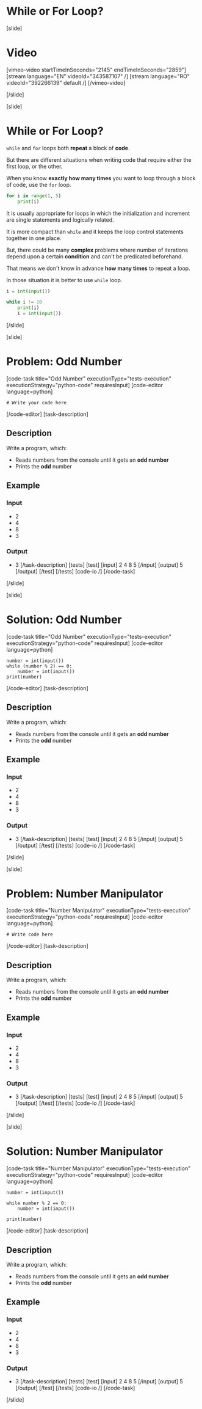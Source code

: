 # While or For Loop?

[slide]
# Video

[vimeo-video startTimeInSeconds="2145" endTimeInSeconds="2859"]
[stream language="EN" videoId="343587107"  /]
[stream language="RO" videoId="392266139" default /]
[/vimeo-video]

[/slide]

[slide]
# While or For Loop?

`while` and `for` loops both **repeat** a block of **code**.

But there are different situations when writing code that require either the first loop, or the other.

When you know **exactly how many times** you want to loop through a block of code, use the `for` loop.
```py live
for i in range(1, 5)
    print(i)
```
It is usually appropriate for loops in which the initialization and increment are single statements and logically related. 

It is more compact than `while` and it keeps the loop control statements together in one place.

But, there could be many **complex** problems where number of iterations depend upon a certain **condition** and can't be predicated beforehand. 

That means we don't know in advance **how many times** to repeat a loop.

In those situation it is better to use `while` loop.
```py live
i = int(input())

while i != 10
    print(i)
    i = int(input())
```
[/slide]

[slide]
# Problem: Odd Number
[code-task title="Odd Number" executionType="tests-execution" executionStrategy="python-code" requiresInput]
[code-editor language=python]
```
# Write your code here
```
[/code-editor]
[task-description]
## Description
Write a program, which:

* Reads numbers from the console until it gets an **odd number**
* Prints the **odd** number

## Example
### Input
- 2
- 4
- 8
- 3
### Output
- 3
[/task-description]
[tests]
[test]
[input]
2
4
8
5
[/input]
[output]
5
[/output]
[/test]
[/tests]
[code-io /]
[/code-task]

[/slide]

[slide]
# Solution: Odd Number
[code-task title="Odd Number" executionType="tests-execution" executionStrategy="python-code" requiresInput]
[code-editor language=python]
```
number = int(input())
while (number % 2) == 0:
    number = int(input())
print(number)
```
[/code-editor]
[task-description]
## Description
Write a program, which:

* Reads numbers from the console until it gets an **odd number**
* Prints the **odd** number

## Example
### Input
- 2
- 4
- 8
- 3
### Output
- 3
[/task-description]
[tests]
[test]
[input]
2
4
8
5
[/input]
[output]
5
[/output]
[/test]
[/tests]
[code-io /]
[/code-task]

[/slide]

[slide]
# Problem: Number Manipulator
[code-task title="Number Manipulator" executionType="tests-execution" executionStrategy="python-code" requiresInput]
[code-editor language=python]
```
# Write code here
```
[/code-editor]
[task-description]
## Description
Write a program, which:

* Reads numbers from the console until it gets an **odd number**
* Prints the **odd** number

## Example
### Input
- 2
- 4
- 8
- 3
### Output
- 3
[/task-description]
[tests]
[test]
[input]
2
4
8
5
[/input]
[output]
5
[/output]
[/test]
[/tests]
[code-io /]
[/code-task]

[/slide]

[slide]
# Solution: Number Manipulator
[code-task title="Number Manipulator" executionType="tests-execution" executionStrategy="python-code" requiresInput]
[code-editor language=python]
```
number = int(input())

while number % 2 == 0:
    number = int(input())

print(number)
```
[/code-editor]
[task-description]
## Description
Write a program, which:

* Reads numbers from the console until it gets an **odd number**
* Prints the **odd** number
## Example
### Input
- 2
- 4
- 8
- 3
### Output
- 3
[/task-description]
[tests]
[test]
[input]
2
4
8
5
[/input]
[output]
5
[/output]
[/test]
[/tests]
[code-io /]
[/code-task]

[/slide]